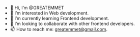 - 👋 Hi, I’m @GREATEMMET
- 👀 I’m interested in Web development.
- 🌱 I’m currently learning Frontend development.
- 💞️ I’m looking to collaborate with other frontend developers.
- 📫 How to reach me: greatemmet@gmail.com.

<!---
GREATEMMET/GREATEMMET is a ✨ special ✨ repository because its `README.md` (this file) appears on your GitHub profile.
You can click the Preview link to take a look at your changes.
--->
